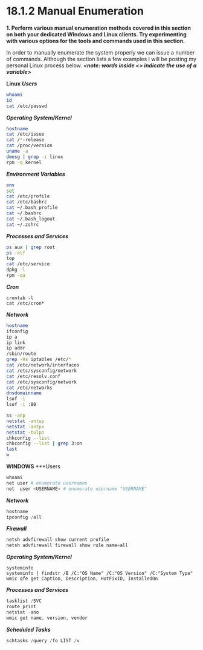 # 18.1.2 Manual Enumeration
**1. Perform various manual enumeration methods covered in this section on both your dedicated Windows and Linux clients. Try experimenting with various options for the tools and commands used in this section.**

In order to manually enumerate the system properly we can issue a number of commands. Although the section lists a few examples I will be posting my personal Linux process below.
***<note: words inside <> indicate the use of a variable>***

**Linux**
***Users***
```bash
whoami
id
cat /etc/passwd
```
***Operating System/Kernel***
```bash
hostname
cat /etc/issue
cat /*-release
cat /proc/version
uname -a
dmesg | grep -i linux
rpm -q kernel
```

***Environment Variables***
```bash
env
set
cat /etc/profile
cat /etc/bashrc
cat ~/.bash_profile
cat ~/.bashrc
cat ~/.bash_logout
cat ~/.zshrc
```
***Processes and Services***
```Bash
ps aux | grep root
ps -elf
top
cat /etc/service
dpkg -l
rpm -qa
```
***Cron***
```
crontab -l
cat /etc/cron*
```
***Network***
```Bash
hostname
ifconfig
ip a
ip link
ip addr
/sbin/route
grep -Hs iptables /etc/*
cat /etc/network/interfaces
cat /etc/sysconfig/network
cat /etc/resolv.conf
cat /etc/sysconfig/network
cat /etc/networks
dnsdomainname
lsof -i
lsof -i :80

ss -anp
netstat -antup
netstat -antpx
netstat -tulpn
chkconfig --list
chkconfig --list | grep 3:on
last
w
```


**WINDOWS**
***Users
```powershell
whoami
net user # enumerate usernames
net  user <USERNAME> # enumerate username "USERNAME"
```

***Network***
```powershell
hostname
ipconfig /all
```

***Firewall***
```powershell
netsh advfirewall show current profile
netsh advfirewall firewall show rule name=all
```


***Operating System/Kernel***
```
systeminfo
systeminfo | findstr /B /C:"OS Name" /C:"OS Version" /C:"System Type"
wmic qfe get Caption, Description, HotFixID, InstalledOn
```
***Processes and Services***
```powershell
tasklist /SVC
route print
netstat -ano
wmic get name, version, vendor
```

***Scheduled Tasks***
```powershell
schtasks /query /fo LIST /v
```